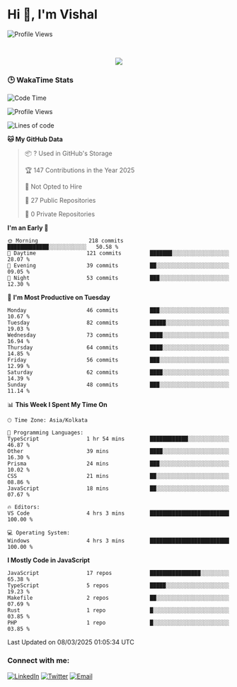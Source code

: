 # Hi 👋, I'm Vishal

  
 <!--<img src="https://komarev.com/ghpvc/?username=swarajbachu&label=Profile%20Views&color=0e75b6&style=flat" align='right' alt="swarajbachu" />-->
![Profile Views](http://img.shields.io/badge/Profile%20Views-117-blue)


<br/>


<p align="center">
  <a href="https://github.com/iVishalCode/readme-typing-svg"><img src="https://readme-typing-svg.herokuapp.com?lines=Computer+Science+Student;Full+Stack+Web+Developer;Freelancer;WEB3%20%20Enthusiastic;Always%20learning%20new%20things&center=true&width=380&height=45"></a>
</p>


### 🕒 WakaTime Stats
<!--START_SECTION:waka-->
![Code Time](http://img.shields.io/badge/Code%20Time-23%20hrs%203%20mins-blue)

![Profile Views](http://img.shields.io/badge/Profile%20Views-2-blue)

![Lines of code](https://img.shields.io/badge/From%20Hello%20World%20I%27ve%20Written-2.8%20million%20lines%20of%20code-blue)

**🐱 My GitHub Data** 

> 📦 ? Used in GitHub's Storage 
 > 
> 🏆 147 Contributions in the Year 2025
 > 
> 🚫 Not Opted to Hire
 > 
> 📜 27 Public Repositories 
 > 
> 🔑 0 Private Repositories 
 > 
**I'm an Early 🐤** 

```text
🌞 Morning                218 commits         █████████████░░░░░░░░░░░░   50.58 % 
🌆 Daytime                121 commits         ███████░░░░░░░░░░░░░░░░░░   28.07 % 
🌃 Evening                39 commits          ██░░░░░░░░░░░░░░░░░░░░░░░   09.05 % 
🌙 Night                  53 commits          ███░░░░░░░░░░░░░░░░░░░░░░   12.30 % 
```
📅 **I'm Most Productive on Tuesday** 

```text
Monday                   46 commits          ███░░░░░░░░░░░░░░░░░░░░░░   10.67 % 
Tuesday                  82 commits          █████░░░░░░░░░░░░░░░░░░░░   19.03 % 
Wednesday                73 commits          ████░░░░░░░░░░░░░░░░░░░░░   16.94 % 
Thursday                 64 commits          ████░░░░░░░░░░░░░░░░░░░░░   14.85 % 
Friday                   56 commits          ███░░░░░░░░░░░░░░░░░░░░░░   12.99 % 
Saturday                 62 commits          ████░░░░░░░░░░░░░░░░░░░░░   14.39 % 
Sunday                   48 commits          ███░░░░░░░░░░░░░░░░░░░░░░   11.14 % 
```


📊 **This Week I Spent My Time On** 

```text
🕑︎ Time Zone: Asia/Kolkata

💬 Programming Languages: 
TypeScript               1 hr 54 mins        ████████████░░░░░░░░░░░░░   46.87 % 
Other                    39 mins             ████░░░░░░░░░░░░░░░░░░░░░   16.30 % 
Prisma                   24 mins             ███░░░░░░░░░░░░░░░░░░░░░░   10.02 % 
CSS                      21 mins             ██░░░░░░░░░░░░░░░░░░░░░░░   08.86 % 
JavaScript               18 mins             ██░░░░░░░░░░░░░░░░░░░░░░░   07.67 % 

🔥 Editors: 
VS Code                  4 hrs 3 mins        █████████████████████████   100.00 % 

💻 Operating System: 
Windows                  4 hrs 3 mins        █████████████████████████   100.00 % 
```

**I Mostly Code in JavaScript** 

```text
JavaScript               17 repos            ████████████████░░░░░░░░░   65.38 % 
TypeScript               5 repos             █████░░░░░░░░░░░░░░░░░░░░   19.23 % 
Makefile                 2 repos             ██░░░░░░░░░░░░░░░░░░░░░░░   07.69 % 
Rust                     1 repo              █░░░░░░░░░░░░░░░░░░░░░░░░   03.85 % 
PHP                      1 repo              █░░░░░░░░░░░░░░░░░░░░░░░░   03.85 % 
```




 Last Updated on 08/03/2025 01:05:34 UTC
<!--END_SECTION:waka-->


### Connect with me:

[![LinkedIn](https://img.shields.io/badge/LinkedIn-0A66C2?style=for-the-badge&logo=linkedin&logoColor=white)](https://linkedin.com/in/vishal-kumar-779054260)
[![Twitter](https://img.shields.io/badge/Twitter-1DA1F2?style=for-the-badge&logo=twitter&logoColor=white)](https://twitter.com/iVishalCode)
[![Email](https://img.shields.io/badge/Email-D14836?style=for-the-badge&logo=gmail&logoColor=white)](mailto:ilearnvk@gmail.com)
